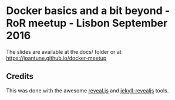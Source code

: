 # Docker basics and a bit beyond - RoR meetup - Lisbon September 2016 

The slides are available at the docs/ folder or at https://joantune.github.io/docker-meetup


## Credits

This was done with the awesome [reveal.js](http://lab.hakim.se/reveal-js/) and [jekyll-revealjs](https://github.com/dploeger/jekyll-revealjs) tools.

